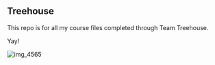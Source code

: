 ## Treehouse

This repo is for all my course files completed through Team Treehouse.

Yay!

![img_4565](https://user-images.githubusercontent.com/38672105/39389772-de4e6d14-4a59-11e8-982b-affca88344c8.JPG)
